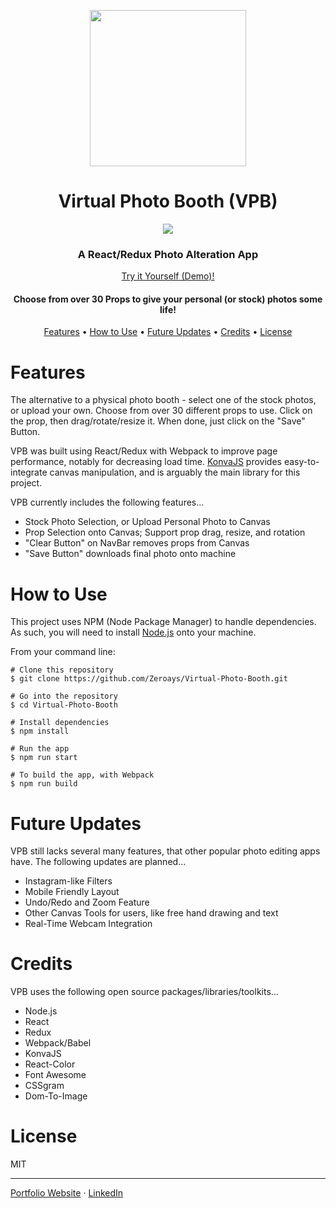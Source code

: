 <p align="center">
  <img height="250" src="https://github.com/Zeroays/Camagru-SPA/blob/master/src/assets/icons/camera_logo.png" />
  <h1 align="center"> Virtual Photo Booth (VPB) </h1>
</p>

<p align="center">
	<img src="https://github.com/Zeroays/Camagru-SPA/blob/master/vpb-demo.gif" />
</p>

<p align="center">
  <h3 align="center">A React/Redux Photo Alteration App</h3>
  <p align="center">
	  <a href="https://virtual-photo-booth.netlify.app/">Try it Yourself (Demo)!</a>
  </p>
  <h4 align="center">Choose from over 30 Props to give your personal (or stock) photos some life!</h4>
</p>

<p align="center">
  <a href="#features">Features</a> • <a href="#how-to-use">How to Use</a> • <a href="#future-updates">Future Updates</a> • <a href="#credits">Credits</a> • <a href="#license">License</a>
</p>

# Features

The alternative to a physical photo booth - select one of the stock photos, or upload your own.  Choose from over 30 different props to use.  Click on the prop, then drag/rotate/resize it.  When done, just click on the "Save" Button.

VPB was built using React/Redux with Webpack to improve page performance, notably for decreasing load time. [KonvaJS](https://konvajs.org/) provides easy-to-integrate canvas manipulation, and is arguably the main library for this project.

VPB currently includes the following features...

* Stock Photo Selection, or Upload Personal Photo to Canvas
* Prop Selection onto Canvas; Support prop drag, resize, and rotation
* "Clear Button" on NavBar removes props from Canvas
* "Save Button" downloads final photo onto machine


# How to Use

This project uses NPM (Node Package Manager) to handle dependencies.  As such, you will need to install [Node.js](https://nodejs.org/en/) onto your machine.

From your command line:

```
# Clone this repository
$ git clone https://github.com/Zeroays/Virtual-Photo-Booth.git

# Go into the repository
$ cd Virtual-Photo-Booth

# Install dependencies
$ npm install

# Run the app
$ npm run start

# To build the app, with Webpack
$ npm run build
```


# Future Updates

VPB still lacks several many features, that other popular photo editing apps have.  The following updates are planned...

* Instagram-like Filters
* Mobile Friendly Layout
* Undo/Redo and Zoom Feature
* Other Canvas Tools for users, like free hand drawing and text
* Real-Time Webcam Integration 




# Credits

VPB uses the following open source packages/libraries/toolkits...

* Node.js
* React
* Redux
* Webpack/Babel
* KonvaJS
* React-Color
* Font Awesome
* CSSgram
* Dom-To-Image


# License

MIT

___

[Portfolio Website](https://vasurabaib.dev)  ·  [LinkedIn](https://www.linkedin.com/in/vasu-jimmy-rabaib-268b92ab/)





